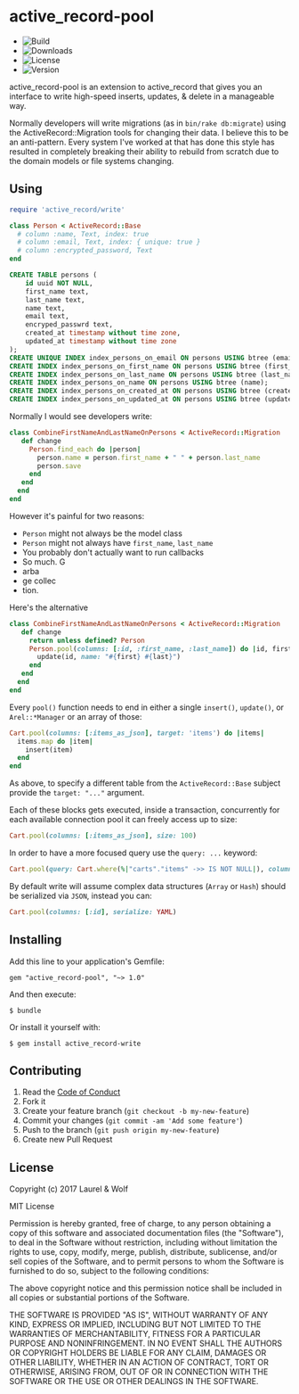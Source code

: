 # active_record-pool

  - ![Build](http://img.shields.io/travis-ci/laurelandwolf/active_record-pool.svg?style=flat-square)
  - ![Downloads](http://img.shields.io/gem/dtv/active_record-pool.svg?style=flat-square)
  - ![License](http://img.shields.io/badge/license-MIT-brightgreen.svg?style=flat-square)
  - ![Version](http://img.shields.io/gem/v/active_record-pool.svg?style=flat-square)


active_record-pool is an extension to active_record that gives you an interface to write high-speed inserts, updates, & delete in a manageable way.

Normally developers will write migrations (as in `bin/rake db:migrate`) using the ActiveRecord::Migration tools for changing their data. I believe this to be an anti-pattern. Every system I've worked at that has done this style has resulted in completely breaking their ability to rebuild from scratch due to the domain models or file systems changing.


## Using

``` ruby
require 'active_record/write'

class Person < ActiveRecord::Base
  # column :name, Text, index: true
  # column :email, Text, index: { unique: true }
  # column :encrypted_password, Text
end
```

``` sql
CREATE TABLE persons (
    id uuid NOT NULL,
    first_name text,
    last_name text,
    name text,
    email text,
    encryped_passwrd text,
    created_at timestamp without time zone,
    updated_at timestamp without time zone
);
CREATE UNIQUE INDEX index_persons_on_email ON persons USING btree (email);
CREATE INDEX index_persons_on_first_name ON persons USING btree (first_name);
CREATE INDEX index_persons_on_last_name ON persons USING btree (last_name);
CREATE INDEX index_persons_on_name ON persons USING btree (name);
CREATE INDEX index_persons_on_created_at ON persons USING btree (created_at);
CREATE INDEX index_persons_on_updated_at ON persons USING btree (updated_at);
```

Normally I would see developers write:

``` ruby
class CombineFirstNameAndLastNameOnPersons < ActiveRecord::Migration
   def change
     Person.find_each do |person|
       person.name = person.first_name + " " + person.last_name
       person.save
     end
   end
  end
end
```

However it's painful for two reasons:

  - `Person` might not always be the model class
  - `Person` might not always have `first_name`, `last_name`
  - You probably don't actually want to run callbacks
  - So much. G
  - arba
  - ge collec
  - tion.

Here's the alternative

``` ruby
class CombineFirstNameAndLastNameOnPersons < ActiveRecord::Migration
   def change
     return unless defined? Person
     Person.pool(columns: [:id, :first_name, :last_name]) do |id, first, last|
       update(id, name: "#{first} #{last}")
     end
   end
  end
end
```

Every `pool()` function needs to end in either a single `insert()`, `update()`, or `Arel::*Manager` or an array of those:

``` ruby
Cart.pool(columns: [:items_as_json], target: 'items') do |items|
  items.map do |item|
    insert(item)
  end
end
```

As above, to specify a different table from the `ActiveRecord::Base` subject provide the `target: "..."` argument.

Each of these blocks gets executed, inside a transaction, concurrently for each available connection pool it can freely access up to size:

``` ruby
Cart.pool(columns: [:items_as_json], size: 100)
```

In order to have a more focused query use the `query: ...` keyword:

``` ruby
Cart.pool(query: Cart.where(%|"carts"."items" ->> IS NOT NULL|), columns: [:items_as_json])
```

By default write will assume complex data structures (`Array` or `Hash`) should be serialized via `JSON`, instead you can:

``` ruby
Cart.pool(columns: [:id], serialize: YAML)
```


## Installing

Add this line to your application's Gemfile:

    gem "active_record-pool", "~> 1.0"

And then execute:

    $ bundle

Or install it yourself with:

    $ gem install active_record-write


## Contributing

  1. Read the [Code of Conduct](/CONDUCT.md)
  2. Fork it
  3. Create your feature branch (`git checkout -b my-new-feature`)
  4. Commit your changes (`git commit -am 'Add some feature'`)
  5. Push to the branch (`git push origin my-new-feature`)
  6. Create new Pull Request


## License

Copyright (c) 2017 Laurel & Wolf

MIT License

Permission is hereby granted, free of charge, to any person obtaining
a copy of this software and associated documentation files (the
"Software"), to deal in the Software without restriction, including
without limitation the rights to use, copy, modify, merge, publish,
distribute, sublicense, and/or sell copies of the Software, and to
permit persons to whom the Software is furnished to do so, subject to
the following conditions:

The above copyright notice and this permission notice shall be
included in all copies or substantial portions of the Software.

THE SOFTWARE IS PROVIDED "AS IS", WITHOUT WARRANTY OF ANY KIND,
EXPRESS OR IMPLIED, INCLUDING BUT NOT LIMITED TO THE WARRANTIES OF
MERCHANTABILITY, FITNESS FOR A PARTICULAR PURPOSE AND
NONINFRINGEMENT. IN NO EVENT SHALL THE AUTHORS OR COPYRIGHT HOLDERS BE
LIABLE FOR ANY CLAIM, DAMAGES OR OTHER LIABILITY, WHETHER IN AN ACTION
OF CONTRACT, TORT OR OTHERWISE, ARISING FROM, OUT OF OR IN CONNECTION
WITH THE SOFTWARE OR THE USE OR OTHER DEALINGS IN THE SOFTWARE.
